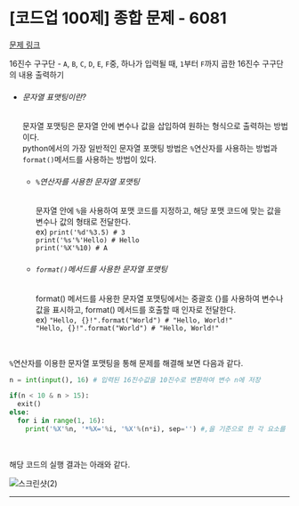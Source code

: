# [코드업 100제] 종합 문제 - 6081
[문제 링크](https://codeup.kr/problem.php?id=6081)

16진수 구구단 - `A`, `B`, `C`, `D`, `E`, `F`중, 하나가 입력될 때, `1`부터 `F`까지 곱한 16진수 구구단의 내용 출력하기<br>

- ###### 문자열 표맷팅이란?
  문자열 포맷팅은 문자열 안에 변수나 값을 삽입하여 원하는 형식으로 출력하는 방법이다.<br>
  python에서의 가장 일반적인 문자열 포맷팅 방법은 `%`연산자를 사용하는 방법과 `format()`메서드를 사용하는 방법이 있다.

  - ###### `%`연산자를 사용한 문자열 포맷팅
    문자열 안에 `%`을 사용하여 포맷 코드를 지정하고, 해당 포맷 코드에 맞는 값을 변수나 값의 형태로 전달한다.<br>
    ex)
    `print('%d'%3.5) # 3`<br>
    `print('%s'%'Hello) # Hello`<br>
    `print('%X'%10) # A`<br>

  - ###### `format()`메서드를 사용한 문자열 포맷팅
    format() 메서드를 사용한 문자열 포맷팅에서는 중괄호 {}를 사용하여 변수나 값을 표시하고, format() 메서드를 호출할 때 인자로 전달한다.<br>
    ex)
    `"Hello, {}!".format("World") # "Hello, World!"`<br>
    `"Hello, {}!".format("World") # "Hello, World!"`<br>
<br>

`%`연산자를 이용한 문자열 포맷팅을 통해 문제를 해결해 보면 다음과 같다.<br>
```python
n = int(input(), 16) # 입력된 16진수값을 10진수로 변환하여 변수 n에 저장

if(n < 10 & n > 15):
  exit()
else:
  for i in range(1, 16):
    print('%X'%n, '*%X='%i, '%X'%(n*i), sep='') #,을 기준으로 한 각 요소를 구분자 없이 이어서 출력
```
<br>

해당 코드의 실행 결과는 아래와 같다.<br>

![스크린샷(2)](https://github.com/Yoonsik-2002/coding-test/assets/83572199/9acae075-34cd-483a-bdda-19b1f395b8b3)<br>

---

<br><br>



    
